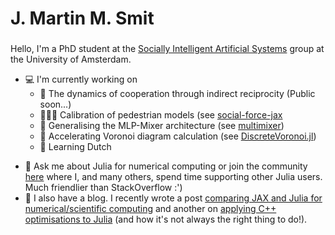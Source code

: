 <h1 align="left">J. Martin M. Smit</h1>
<h3 align="center"></h3>
Hello, I'm a PhD student at the
<a href="https://ivi.uva.nl/research/socially-intelligent-artificial-systems-group.html">Socially Intelligent Artificial Systems</a> group at the University of Amsterdam.


* 💻 I'm currently working on
  * 🤝 The dynamics of cooperation through indirect reciprocity (Public soon...)
  * 🚶🏿‍♂️ Calibration of pedestrian models (see [social-force-jax](https://github.com/jacobusmmsmit/social-force-jax)
  * 🥗 Generalising the MLP-Mixer architecture (see [multimixer](https://github.com/jacobusmmsmit/multimixer))
  * 🎨 Accelerating Voronoi diagram calculation (see [DiscreteVoronoi.jl](https://github.com/jacobusmmsmit/DiscreteVoronoi.jl))
  * 📙 Learning Dutch

- 💬 Ask me about Julia for numerical computing or join the community [here](https://discourse.julialang.org/invites/BC6thrmqZQ) where I, and many others, spend time supporting other Julia users. Much friendlier than StackOverflow :')
- 📝 I also have a blog. I recently wrote a post <a href="https://jacobussmit.com/blogposts/jax-julia-comparison.html">comparing JAX and Julia for numerical/scientific computing</a> and another on <a href="https://forem.julialang.org/jacobusmmsmit/writing-optimised-julia-with-wisdom-from-c-pfj-temp-slug-4569728?preview=84e54102777f4dca084c329f096d93bbaca017a842a47aa3530d5f201f8da66962b67358c7d64cc25d240385c6423c24e171626dc0ea87b2bc0a31b7">applying C++ optimisations to Julia</a> (and how it's not always the right thing to do!). 
